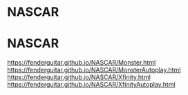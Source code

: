 # NASCAR
# NASCAR

https://fenderguitar.github.io/NASCAR/Monster.html
<br>
https://fenderguitar.github.io/NASCAR/MonsterAutoplay.html
<br>
https://fenderguitar.github.io/NASCAR/Xfinity.html
<br>
https://fenderguitar.github.io/NASCAR/XfinityAutoplay.html
